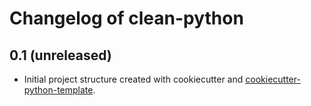 # Changelog of clean-python


## 0.1 (unreleased)

- Initial project structure created with cookiecutter and
  [cookiecutter-python-template](https://github.com/nens/cookiecutter-python-template).
